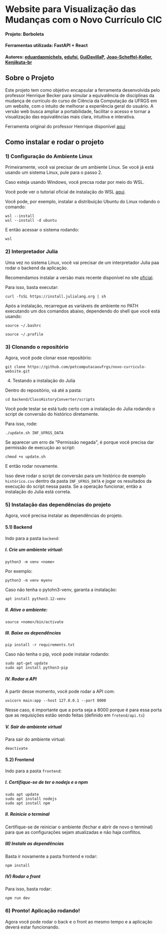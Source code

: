 ﻿# Website para Visualização das Mudanças com o Novo Currículo CIC

#### Projeto: Borboleta

#### Ferramentas utilizada: FastAPI + React

#### Autores: [eduardapmichels](https://github.com/eduardapmichels), [edufsi](https://github.com/edufsi), [GuiDavillaP](https://github.com/GuiDavilaP), [Joao-Scheffel-Koller](https://github.com/Joao-Scheffel-Koller), [Kenjikuta-br](https://github.com/Kenjikuta-br)

## Sobre o Projeto

Este projeto tem como objetivo encapsular a ferramenta desenvolvida pelo professor Henrique Becker para simular a equivalência de disciplinas da mudança de currículo do curso de Ciência da Computação da UFRGS em um website, com o intuito de melhorar a experiência geral do usuário. A versão web busca ampliar a portabilidade, facilitar o acesso e tornar a visualização das equivalências mais clara, intuitiva e interativa.

Ferramenta original do professor Henrique disponível [aqui](https://codeberg.org/hbecker/ClassHistoryConverter/src/branch/main)


## Como instalar e rodar o projeto

### 1) Configuração do Ambiente Linux

Primeiramente, você vai precisar de um ambiente Linux. Se você já está usando um sistema Linux, pule para o passo 2. 

Caso esteja usando Windows, você precsa rodar por meio do WSL.

Você pode ver o tutorial oficial de instalação do WSL [aqui](https://learn.microsoft.com/pt-br/windows/wsl/install
).

Você pode, por exemplo, instalar a distribuição Ubuntu do Linux rodando o comando:

```
wsl --install
wsl --install -d ubuntu
```

E então acessar o sistema rodando:

```
wsl
```

### 2) Interpretador Julia

Uma vez no sistema Linux, você vai precisar de um interpretador Julia paa rodar o backend da aplicação.

Recomendamos instalar a versão mais recente disponível no site [oficial](https://julialang.org/downloads/
).

Para isso, basta executar:

```
curl -fsSL https://install.julialang.org | sh
```

Após a instalação, recarregue as variáveis de ambiente no PATH executando um dos comandos abaixo, dependendo do shell que você está usando:

```
source ~/.bashrc
```

```
source ~/.profile
```

### 3) Clonando o repositório

Agora, você pode clonar esse repositório:

```
git clone https://github.com/petcomputacaoufrgs/novo-curriculo-website.git
```

4) Testando a instalação do Julia

Dentro do repositório, vá até a pasta:

```
cd backend/ClassHistoryConverter/scripts
```

Você pode testar se está tudo certo com a instalação do Julia rodando o script de conversão do histórico diretamente. 

Para isso, rode:

```
./update.sh INF_UFRGS_DATA
```

Se aparecer um erro de "Permissão negada", é porque você precisa dar permissão de execução ao script:

```
chmod +x update.sh
```

E então rodar novamente.

Isso deve rodar o script de conversão para um histórico de exemplo ```histórico.csv``` dentro da pasta ```INF_UFRGS_DATA``` e jogar os resultados da execução do script nessa pasta. Se a operação funcionar, então a instalação do Julia está correta.

### 5) Instalação das dependências do projeto

Agora, você precisa instalar as dependências do projeto.

#### 5.1) Backend

Indo para a pasta ```backend```:

##### I. Crie um ambiente virtual:

```
python3 -m venv <nome>
```

Por exemplo:

```
python3 -m venv myenv
```

Caso não tenha o pytohn3-venv, garanta a instalação:

```
apt install python3.12-venv
```

##### II. Ative o ambiente:

```
source <nome>/bin/activate
```

##### III. Baixe as dependências

```
pip install -r requirements.txt
```

Caso não tenha o pip, você pode instalar rodando:

```
sudo apt-get update
sudo apt install python3-pip
```

##### IV. Rodar a API

A partir desse momento, você pode rodar a API com:

```
uvicorn main:app --host 127.0.0.1 --port 8000
```

Nesse caso, é importante que a porta seja a 8000 porque é para essa porta que as requisições estão sendo feitas (definido em ```frotend/api.ts```)

##### V. Sair do ambiente virtual

Para sair do ambiente virtual:

```
deactivate
```

#### 5.2) Frontend

Indo para a pasta ```frontend```:

##### I. Certifique-se de ter o nodejs e o npm

```
sudo apt update
sudo apt install nodejs
sudo apt install npm
```

##### II. Reinicie o terminal

Certifique-se de reiniciar o ambiente (fechar e abrir de novo o terminal) para que as configurações sejam atualizadas e não haja conflitos.

##### III) Instale as dependências

Basta ir novamente a pasta frontend e rodar:

```
npm install
```

##### IV) Rodar o front

Para isso, basta rodar:

```
npm run dev
```

### 6) Pronto! Aplicação rodando!
Agora você pode rodar o back e o front ao mesmo tempo e a aplicação deverá estar funcionando.


